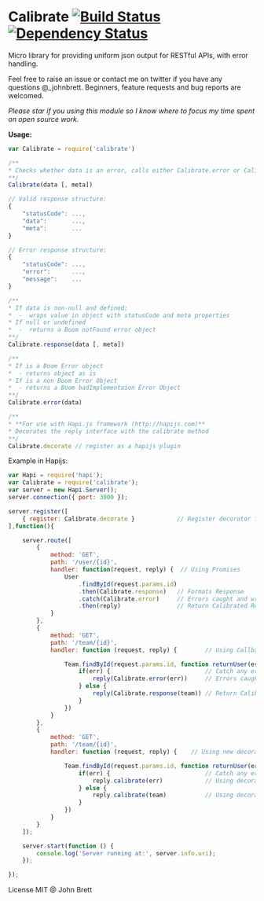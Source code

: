 Calibrate [![Build Status](https://travis-ci.org/johnbrett/calibrate.svg?branch=master)](https://travis-ci.org/johnbrett/calibrate) [![Dependency Status](https://david-dm.org/johnbrett/calibrate.svg)](https://david-dm.org/johnbrett/calibrate)
=========

Micro library for providing uniform json output for RESTful APIs, with error handling.

Feel free to raise an issue or contact me on twitter if you have any questions @\_johnbrett. Beginners, feature requests and bug reports are welcomed.

*Please star if you using this module so I know where to focus my time spent on open source work.*

**Usage:**
```javascript
var Calibrate = require('calibrate')

/**
* Checks whether data is an error, calls either Calibrate.error or Calibrate.reponse
**/
Calibrate(data [, meta])

// Valid response structure:
{
    "statusCode": ...,
    "data":       ...,
    "meta":       ...
}

// Error response structure:
{
    "statusCode": ...,
    "error":      ...,
    "message":    ...
}

/**
* If data is non-null and defined:
*  -  wraps value in object with statusCode and meta properties
* If null or undefined
*  -  returns a Boom notFound error object
**/
Calibrate.response(data [, meta])

/**
* If is a Boom Error object
*  - returns object as is
* If is a non Boom Error Object
*  - returns a Boom badImplementaion Error Object
**/
Calibrate.error(data)

/**
* **For use with Hapi.js framework (http://hapijs.com)**
* Decorates the reply interface with the calibrate method
**/
Calibrate.decorate // register as a hapijs plugin

```

Example in Hapijs:
```javascript
var Hapi = require('hapi');
var Calibrate = require('calibrate');
var server = new Hapi.Server();
server.connection({ port: 3000 });

server.register([
    { register: Calibrate.decorate }            // Register decorator for third route
],function(){

    server.route([
        {
            method: 'GET',
            path: '/user/{id}',
            handler: function(request, reply) {  // Using Promises
                User
                    .findById(request.params.id)
                    .then(Calibrate.response)   // Formats Response
                    .catch(Calibrate.error)     // Errors caught and wrapped
                    .then(reply)                // Return Calibrated Response
            }
        },
        {
            method: 'GET',
            path: '/team/{id}',
            handler: function (request, reply) {        // Using Callbacks

                Team.findById(request.params.id, function returnUser(err, team) {
                    if(err) {                           // Catch any errors
                        reply(Calibrate.error(err))     // Errors caught and wrapped
                    } else {
                        reply(Calibrate.response(team)) // Return Calibrate Response
                    }
                })
            }
        },
        {
            method: 'GET',
            path: '/team/{id}',
            handler: function (request, reply) {    // Using new decorator function

                Team.findById(request.params.id, function returnUser(err, team) {
                    if(err) {                           // Catch any errors
                        reply.calibrate(err)            // Using decorator function
                    } else {
                        reply.calibrate(team)           // Using decorator function
                    }
                })
            }
        }
    ]);

    server.start(function () {
        console.log('Server running at:', server.info.uri);
    });

});
```

License MIT @ John Brett
